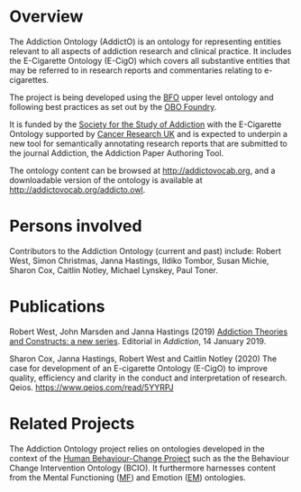 # Overview

The Addiction Ontology (AddictO) is an ontology for representing entities relevant to all aspects of addiction research 
and clinical practice. It includes the E-Cigarette Ontology (E-CigO) which covers all substantive entities that may be referred to in research reports and commentaries relating to e-cigarettes.

The project is being developed using the [BFO](http://basic-formal-ontology.org/) upper level ontology
and following best practices as set out by the [OBO Foundry](http://www.obofoundry.org/). 
 
It is funded by the [Society for the Study of Addiction](https://www.addiction-ssa.org/) with the E-Cigarette Ontology supported by [Cancer Research UK](https://www.cancerresearchuk.org/) and is expected to underpin a new tool for semantically annotating research reports that are submitted to the journal Addiction, the Addiction Paper Authoring Tool.   

The ontology content can be browsed at http://addictovocab.org, and a downloadable version of the ontology is available at http://addictovocab.org/addicto.owl. 

# Persons involved

Contributors to the Addiction Ontology (current and past) include: Robert West, Simon Christmas, Janna Hastings, Ildiko Tombor, Susan Michie, Sharon Cox, Caitlin Notley, Michael Lynskey, Paul Toner.

# Publications

Robert West, John Marsden and Janna Hastings (2019) [Addiction Theories and Constructs: a new series](https://onlinelibrary.wiley.com/doi/full/10.1111/add.14554). Editorial in _Addiction_, 14 January 2019.

Sharon Cox, Janna Hastings, Robert West and Caitlin Notley (2020) The case for development of an E-cigarette Ontology (E-CigO) to improve quality, efficiency and clarity in the conduct and interpretation of research. Qeios. https://www.qeios.com/read/5YYRPJ

# Related Projects

The Addiction Ontology project relies on ontologies developed in the context of the [Human Behaviour-Change Project](https://www.humanbehaviourchange.org/) such as the the Behaviour Change Intervention Ontology (BCIO). It furthermore harnesses content from the Mental Functioning ([MF](https://github.com/jannahastings/mental-functioning-ontology/)) and Emotion ([EM](https://github.com/jannahastings/emotion-ontology/tree/master/ontology)) ontologies. 

